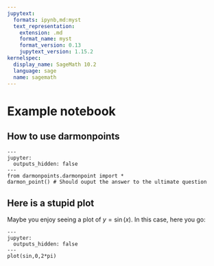 ```yaml
---
jupytext:
  formats: ipynb,md:myst
  text_representation:
    extension: .md
    format_name: myst
    format_version: 0.13
    jupytext_version: 1.15.2
kernelspec:
  display_name: SageMath 10.2
  language: sage
  name: sagemath
---
```


# Example notebook

## How to use darmonpoints

```{code-cell}
---
jupyter:
  outputs_hidden: false
---
from darmonpoints.darmonpoint import *
darmon_point() # Should ouput the answer to the ultimate question
```

## Here is a stupid plot

Maybe you enjoy seeing a plot of $y=\sin(x)$. In this case, here you go:


```{code-cell}
---
jupyter:
  outputs_hidden: false
---
plot(sin,0,2*pi)
```
